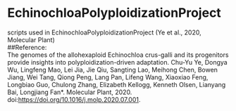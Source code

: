 # EchinochloaPolyploidizationProject
scripts used in EchinochloaPolyploidizationProject (Ye et al., 2020, Molecular Plant)  
##Reference:  
The genomes of the allohexaploid Echinochloa crus-galli and its progenitors provide insights into polyploidization-driven adaptation. Chu-Yu Ye, Dongya Wu, Lingfeng Mao, Lei Jia, Jie Qiu, Sangting Lao, Meihong Chen, Bowen Jiang, Wei Tang, Qiong Peng, Lang Pan, Lifeng Wang, Xiaoxiao Feng, Longbiao Guo, Chulong Zhang, Elizabeth Kellogg, Kenneth Olsen, Lianyang Bai, Longjiang Fan*. Molecular Plant, 2020. doi:https://doi.org/10.1016/j.molp.2020.07.001.
